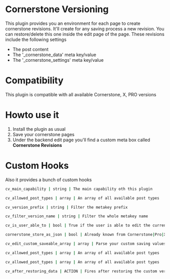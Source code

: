 # Cornerstone Versioning
This plugin provides you an environment for each page to create cornerstone revisions.
It'll create for any saving process a new revision. You can restore/delete this one inside the edit page of the page.
These revisions include the following settings
- The post content
- The '_cornerstone_data' meta key/value
- The '_cornerstone_settings' meta key/value

# Compatibility
This plugin is compatible with all available Cornerstone, X, PRO versions

# Howto use it
1. Install the plugin as usual
2. Save your cornerstone pages
3. Under the backend edit page you'll find a custom meta box called **Cornerstone Revisions**

# Custom Hooks
Also it provides a bunch of custom hooks
```sh
cv_main_capability | string | The main capability oth this plugin
```
```sh
cv_allowed_post_types | array | An array of all available post types
```
```sh
cv_version_prefix | string | Filter the metakey prefix
```
```sh
cv_filter_version_name | string | Filter the whole metakey name
```
```sh
cv_is_user_able_to | bool | True if the user is able to edit the current post versioning
```
```sh
cornerstone_store_as_json | bool | Already known from Cornerstone|Pro|X
```
```sh
cv_edit_custom_saveable_array | array | Parse your custom saving values to the array
```
```sh
cv_allowed_post_types | array | An array of all available post types
```
```sh
cv_allowed_post_types | array | An array of all available post types
```
```sh
cv_after_restoring_data | ACTION | Fires after restoring the custom version
```
